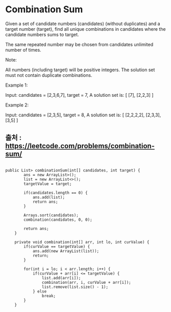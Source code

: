 # Combination Sum

Given a set of candidate numbers (candidates) (without duplicates) and a target number (target), find all unique combinations in candidates where the candidate numbers sums to target.

The same repeated number may be chosen from candidates unlimited number of times.

Note:

All numbers (including target) will be positive integers.
The solution set must not contain duplicate combinations.

Example 1:

Input: candidates = [2,3,6,7], target = 7,
A solution set is:
[
  [7],
  [2,2,3]
]

Example 2:

Input: candidates = [2,3,5], target = 8,
A solution set is:
[
  [2,2,2,2],
  [2,3,3],
  [3,5]
]

## 출처 : https://leetcode.com/problems/combination-sum/

<pre><code>
public List<List<Integer>> combinationSum(int[] candidates, int target) {
        ans = new ArrayList<List<Integer>>();
        list = new ArrayList<>();
        targetValue = target;

        if(candidates.length == 0) {
            ans.add(list);
            return ans;
        }

        Arrays.sort(candidates);
        combination(candidates, 0, 0);

        return ans;
    }

    private void combination(int[] arr, int lo, int curValue) {
        if(curValue == targetValue) {
            ans.add(new ArrayList<Integer>(list));
            return;
        }

        for(int i = lo; i < arr.length; i++) {
            if(curValue + arr[i] <= targetValue) {
                list.add(arr[i]);
                combination(arr, i, curValue + arr[i]);
                list.remove(list.size() - 1);
            } else
                break;
        }
    }
</code></pre>

